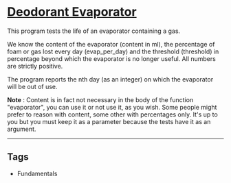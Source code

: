 # [Deodorant Evaporator](https://www.codewars.com/kata/5506b230a11c0aeab3000c1f)

This program tests the life of an
evaporator containing a gas.

We know the content of the evaporator (content in ml),
the percentage of foam or gas lost every day (evap_per_day)
and the threshold (threshold) in percentage beyond which
the evaporator is no longer useful.
All numbers are strictly positive.

The program reports the nth day (as an integer)
on which the evaporator will be out of use.

**Note** : Content is in fact not necessary in the body of the function "evaporator", you can use it or not use it, as you wish. Some people might prefer to reason with content, some other with percentages only. It's up to you but you must keep it as a parameter because the tests have it as an argument.

---

## Tags

- Fundamentals
